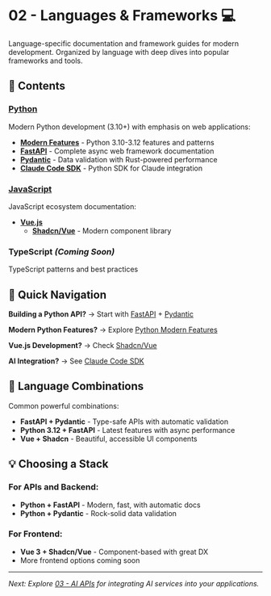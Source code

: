 # 02 - Languages & Frameworks 💻

Language-specific documentation and framework guides for modern development. Organized by language with deep dives into popular frameworks and tools.

## 📁 Contents

### [Python](./python/)
Modern Python development (3.10+) with emphasis on web applications:
- **[Modern Features](./python/modern-features/)** - Python 3.10-3.12 features and patterns
- **[FastAPI](./python/fastapi/)** - Complete async web framework documentation
- **[Pydantic](./python/pydantic/)** - Data validation with Rust-powered performance
- **[Claude Code SDK](./python/claude-code-sdk/)** - Python SDK for Claude integration

### [JavaScript](./javascript/)
JavaScript ecosystem documentation:
- **[Vue.js](./javascript/vue/)**
  - **[Shadcn/Vue](./javascript/vue/shadcn-vue/)** - Modern component library

### TypeScript *(Coming Soon)*
TypeScript patterns and best practices

## 🎯 Quick Navigation

**Building a Python API?** → Start with [FastAPI](./python/fastapi/) + [Pydantic](./python/pydantic/)

**Modern Python Features?** → Explore [Python Modern Features](./python/modern-features/)

**Vue.js Development?** → Check [Shadcn/Vue](./javascript/vue/shadcn-vue/)

**AI Integration?** → See [Claude Code SDK](./python/claude-code-sdk/)

## 🔗 Language Combinations

Common powerful combinations:
- **FastAPI + Pydantic** - Type-safe APIs with automatic validation
- **Python 3.12 + FastAPI** - Latest features with async performance
- **Vue + Shadcn** - Beautiful, accessible UI components

## 💡 Choosing a Stack

### For APIs and Backend:
- **Python + FastAPI** - Modern, fast, with automatic docs
- **Python + Pydantic** - Rock-solid data validation

### For Frontend:
- **Vue 3 + Shadcn/Vue** - Component-based with great DX
- More frontend options coming soon

---

*Next: Explore [03 - AI APIs](../03-ai-apis/) for integrating AI services into your applications.*